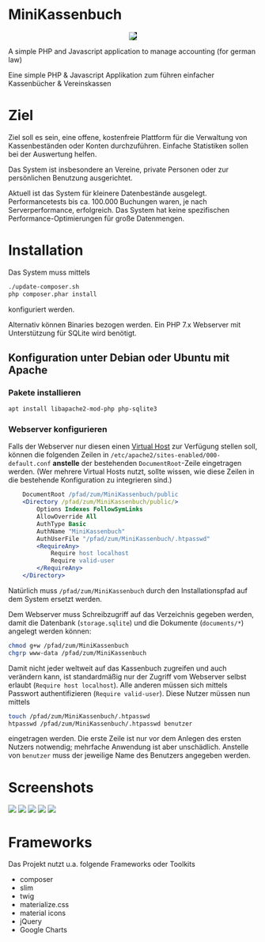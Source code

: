 # MiniKassenbuch
<p align="center">
  <img style="background-color:black" src="http://torsten-simon.de/pub/kassenbuch/badge.png">
</p>
<p>
A simple PHP and Javascript application to manage accounting (for german law)

Eine simple PHP &amp; Javascript Applikation zum führen einfacher Kassenbücher &amp; Vereinskassen
</p>

# Ziel
Ziel soll es sein, eine offene, kostenfreie Plattform für die Verwaltung von Kassenbeständen oder Konten durchzuführen. Einfache Statistiken sollen bei der Auswertung helfen.

Das System ist insbesondere an Vereine, private Personen oder zur persönlichen Benutzung ausgerichtet.

Aktuell ist das System für kleinere Datenbestände ausgelegt. Performancetests bis ca. 100.000 Buchungen waren, je nach Serverperformance, erfolgreich. Das System hat keine spezifischen Performance-Optimierungen für große Datenmengen. 

# Installation
Das System muss mittels 
```sh
./update-composer.sh
php composer.phar install
```
konfiguriert werden.

Alternativ können Binaries bezogen werden. Ein PHP 7.x Webserver mit Unterstützung für SQLite wird benötigt.

## Konfiguration unter Debian oder Ubuntu mit Apache

### Pakete installieren
```sh
apt install libapache2-mod-php php-sqlite3
```

### Webserver konfigurieren

Falls der Webserver nur diesen einen
[Virtual Host](https://httpd.apache.org/docs/2.4/de/vhosts/name-based.html)
zur Verfügung stellen soll, können die folgenden Zeilen in
`/etc/apache2/sites-enabled/000-default.conf` **anstelle** der bestehenden
`DocumentRoot`-Zeile eingetragen werden. (Wer mehrere Virtual Hosts nutzt,
sollte wissen, wie diese Zeilen in die bestehende Konfiguration zu integrieren
sind.)
```apache
	DocumentRoot /pfad/zum/MiniKassenbuch/public
	<Directory /pfad/zum/MiniKassenbuch/public/>
		Options Indexes FollowSymLinks
		AllowOverride All
		AuthType Basic
		AuthName "MiniKassenbuch"
		AuthUserFile "/pfad/zum/MiniKassenbuch/.htpasswd"
		<RequireAny>
			Require host localhost
			Require valid-user
		</RequireAny>
	</Directory>
```
Natürlich muss `/pfad/zum/MiniKassenbuch` durch den Installationspfad auf
dem System ersetzt werden.

Dem Webserver muss Schreibzugriff auf das Verzeichnis gegeben werden, damit
die Datenbank (`storage.sqlite`) und die Dokumente (`documents/*`) angelegt
werden können:
```sh
chmod g+w /pfad/zum/MiniKassenbuch
chgrp www-data /pfad/zum/MiniKassenbuch
```

Damit nicht jeder weltweit auf das Kassenbuch zugreifen und auch verändern
kann, ist standardmäßig nur der Zugriff vom Webserver selbst erlaubt
(`Require host localhost`). Alle anderen müssen sich mittels Passwort
authentifizieren (`Require valid-user`). Diese Nutzer müssen nun mittels
```sh
touch /pfad/zum/MiniKassenbuch/.htpasswd
htpasswd /pfad/zum/MiniKassenbuch/.htpasswd benutzer
```
eingetragen werden. Die erste Zeile ist nur vor dem Anlegen des ersten Nutzers
notwendig; mehrfache Anwendung ist aber unschädlich. Anstelle von `benutzer`
muss der jeweilige Name des Benutzers angegeben werden.


# Screenshots
![](http://torsten-simon.de/pub/kassenbuch/list.JPG)
![](http://torsten-simon.de/pub/kassenbuch/accounts.JPG)
![](http://torsten-simon.de/pub/kassenbuch/booking.JPG)
![](http://torsten-simon.de/pub/kassenbuch/stats.JPG)
![](http://torsten-simon.de/pub/kassenbuch/categories.JPG)

# Frameworks
Das Projekt nutzt u.a. folgende Frameworks oder Toolkits
- composer
- slim
- twig
- materialize.css
- material icons
- jQuery
- Google Charts

